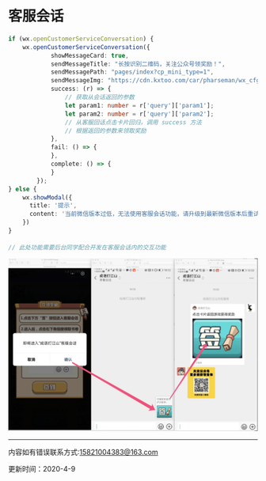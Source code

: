 # 客服会话

```typescript
if (wx.openCustomerServiceConversation) {
    wx.openCustomerServiceConversation({
            showMessageCard: true,
            sendMessageTitle: "长按识别二维码，关注公众号领奖励！",
            sendMessagePath: "pages/index?cp_mini_type=1",
            sendMessageImg: "https://cdn.kxtoo.com/car/pharseman/wx_cfg/cs_icon_ma.png",
            success: (r) => {
                // 获取从会话返回的参数
                let param1: number = r['query']['param1'];
                let param2: number = r['query']['param2'];
                // 从客服回话点击卡片回归，调用 success 方法
                // 根据返回的参数来领取奖励
            },
            fail: () => {
            },
            complete: () => {
            }
        });
} else {
    wx.showModal({
      title: '提示',
      content: '当前微信版本过低，无法使用客服会话功能，请升级到最新微信版本后重试。'
    })
}

// 此处功能需要后台同学配合开发在客服会话内的交互功能
```

![Jietu20200409-105633](../images/Jietu20200409-105633.png)



---

内容如有错误联系方式:15821004383@163.com

更新时间：2020-4-9        